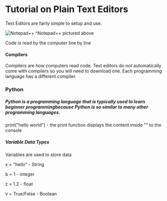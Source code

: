 # Tutorial on Plain Text Editors

Text Editors are fairly simple to setup and use. 

![Notepad++](https://calcpad.files.wordpress.com/2022/02/d0b8d0b7d0bed0b1d180d0b0d0b6d0b5d0bdd0b8d0b5-2.png?w=1024)
^Notepad++ pictured above


Code is read by the computer line by line

#### Compilers

Compilers are how computers read code. Text editors do not automatically come with compilers so you will need to download one. Each programming language has a different compiler.


### Python
##### Python is a programming language that is typically used to learn beginner programmingbecause Python is so similar to many other programming languages.

print("hello world") - the print function displays the content inside "" to the console


##### Variable Data Types 
Variables are used to store data 

x = "hello" - String

b = 1 - integer

z = 1.2 - float 

v = True/False - Boolean

